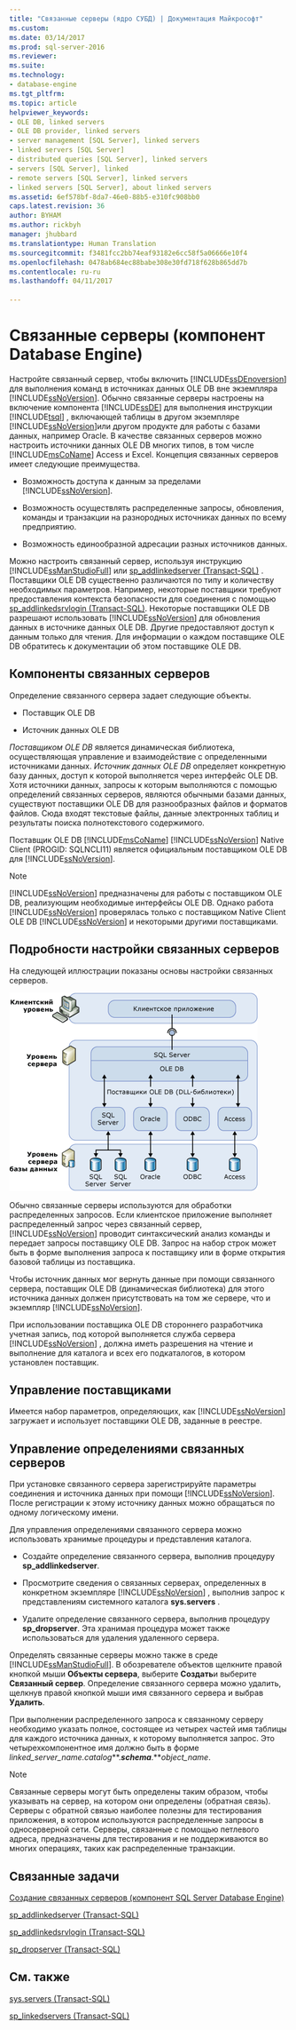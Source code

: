 ```yaml
---
title: "Связанные серверы (ядро СУБД) | Документация Майкрософт"
ms.custom: 
ms.date: 03/14/2017
ms.prod: sql-server-2016
ms.reviewer: 
ms.suite: 
ms.technology:
- database-engine
ms.tgt_pltfrm: 
ms.topic: article
helpviewer_keywords:
- OLE DB, linked servers
- OLE DB provider, linked servers
- server management [SQL Server], linked servers
- linked servers [SQL Server]
- distributed queries [SQL Server], linked servers
- servers [SQL Server], linked
- remote servers [SQL Server], linked servers
- linked servers [SQL Server], about linked servers
ms.assetid: 6ef578bf-8da7-46e0-88b5-e310fc908bb0
caps.latest.revision: 36
author: BYHAM
ms.author: rickbyh
manager: jhubbard
ms.translationtype: Human Translation
ms.sourcegitcommit: f3481fcc2bb74eaf93182e6cc58f5a06666e10f4
ms.openlocfilehash: 0478ab684ec88babe308e30fd718f628b865dd7b
ms.contentlocale: ru-ru
ms.lasthandoff: 04/11/2017

---
```

# <a name="linked-servers-database-engine"></a>Связанные серверы (компонент Database Engine)
  Настройте связанный сервер, чтобы включить [!INCLUDE[ssDEnoversion](../../includes/ssdenoversion-md.md)] для выполнения команд в источниках данных OLE DB вне экземпляра [!INCLUDE[ssNoVersion](../../includes/ssnoversion-md.md)]. Обычно связанные серверы настроены на включение компонента [!INCLUDE[ssDE](../../includes/ssde-md.md)] для выполнения инструкции [!INCLUDE[tsql](../../includes/tsql-md.md)] , включающей таблицы в другом экземпляре [!INCLUDE[ssNoVersion](../../includes/ssnoversion-md.md)]или другом продукте для работы с базами данных, например Oracle. В качестве связанных серверов можно настроить источники данных OLE DB многих типов, в том числе [!INCLUDE[msCoName](../../includes/msconame-md.md)] Access и Excel. Концепция связанных серверов имеет следующие преимущества.  
  
-   Возможность доступа к данным за пределами [!INCLUDE[ssNoVersion](../../includes/ssnoversion-md.md)].  
  
-   Возможность осуществлять распределенные запросы, обновления, команды и транзакции на разнородных источниках данных по всему предприятию.  
  
-   Возможность единообразной адресации разных источников данных.  
  
 Можно настроить связанный сервер, используя инструкцию [!INCLUDE[ssManStudioFull](../../includes/ssmanstudiofull-md.md)] или [sp_addlinkedserver (Transact-SQL)](../../relational-databases/system-stored-procedures/sp-addlinkedserver-transact-sql.md) . Поставщики OLE DB существенно различаются по типу и количеству необходимых параметров. Например, некоторые поставщики требуют предоставления контекста безопасности для соединения с помощью [sp_addlinkedsrvlogin (Transact-SQL)](../../relational-databases/system-stored-procedures/sp-addlinkedsrvlogin-transact-sql.md). Некоторые поставщики OLE DB разрешают использовать [!INCLUDE[ssNoVersion](../../includes/ssnoversion-md.md)] для обновления данных в источнике данных OLE DB. Другие предоставляют доступ к данным только для чтения. Для информации о каждом поставщике OLE DB обратитесь к документации об этом поставщике OLE DB.  
  
## <a name="linked-server-components"></a>Компоненты связанных серверов  
 Определение связанного сервера задает следующие объекты.  
  
-   Поставщик OLE DB  
  
-   Источник данных OLE DB  
  
 *Поставщиком OLE DB* является динамическая библиотека, осуществляющая управление и взаимодействие с определенными источниками данных. *Источник данных OLE DB* определяет конкретную базу данных, доступ к которой выполняется через интерфейс OLE DB. Хотя источники данных, запросы к которым выполняются с помощью определений связанных серверов, являются обычными базами данных, существуют поставщики OLE DB для разнообразных файлов и форматов файлов. Сюда входят текстовые файлы, данные электронных таблиц и результаты поиска полнотекстового содержимого.  
  
 Поставщик OLE DB [!INCLUDE[msCoName](../../includes/msconame-md.md)] [!INCLUDE[ssNoVersion](../../includes/ssnoversion-md.md)] Native Client (PROGID: SQLNCLI11) является официальным поставщиком OLE DB для [!INCLUDE[ssNoVersion](../../includes/ssnoversion-md.md)].  
  
> [!NOTE]  
>  [!INCLUDE[ssNoVersion](../../includes/ssnoversion-md.md)] предназначены для работы с поставщиком OLE DB, реализующим необходимые интерфейсы OLE DB. Однако работа [!INCLUDE[ssNoVersion](../../includes/ssnoversion-md.md)] проверялась только с поставщиком Native Client OLE DB [!INCLUDE[ssNoVersion](../../includes/ssnoversion-md.md)] и некоторыми другими поставщиками.  
  
## <a name="linked-server-details"></a>Подробности настройки связанных серверов  
 На следующей иллюстрации показаны основы настройки связанных серверов.  
  
 ![Уровень клиента, уровень сервера и уровень сервера баз данных](../../relational-databases/linked-servers/media/lsvr.gif "Уровень клиента, уровень сервера и уровень сервера баз данных")  
  
 Обычно связанные серверы используются для обработки распределенных запросов. Если клиентское приложение выполняет распределенный запрос через связанный сервер, [!INCLUDE[ssNoVersion](../../includes/ssnoversion-md.md)] проводит синтаксический анализ команды и передает запросы поставщику OLE DB. Запрос на набор строк может быть в форме выполнения запроса к поставщику или в форме открытия базовой таблицы из поставщика.  
  
 Чтобы источник данных мог вернуть данные при помощи связанного сервера, поставщик OLE DB (динамическая библиотека) для этого источника данных должен присутствовать на том же сервере, что и экземпляр [!INCLUDE[ssNoVersion](../../includes/ssnoversion-md.md)].  
  
 При использовании поставщика OLE DB стороннего разработчика учетная запись, под которой выполняется служба сервера [!INCLUDE[ssNoVersion](../../includes/ssnoversion-md.md)] , должна иметь разрешения на чтение и выполнение для каталога и всех его подкаталогов, в котором установлен поставщик.  
  
## <a name="managing-providers"></a>Управление поставщиками  
 Имеется набор параметров, определяющих, как [!INCLUDE[ssNoVersion](../../includes/ssnoversion-md.md)] загружает и использует поставщики OLE DB, заданные в реестре.  
  
## <a name="managing-linked-server-definitions"></a>Управление определениями связанных серверов  
 При установке связанного сервера зарегистрируйте параметры соединения и источника данных при помощи [!INCLUDE[ssNoVersion](../../includes/ssnoversion-md.md)]. После регистрации к этому источнику данных можно обращаться по одному логическому имени.  
  
 Для управления определениями связанного сервера можно использовать хранимые процедуры и представления каталога.  
  
-   Создайте определение связанного сервера, выполнив процедуру **sp_addlinkedserver**.  
  
-   Просмотрите сведения о связанных серверах, определенных в конкретном экземпляре [!INCLUDE[ssNoVersion](../../includes/ssnoversion-md.md)] , выполнив запрос к представлениям системного каталога **sys.servers** .  
  
-   Удалите определение связанного сервера, выполнив процедуру **sp_dropserver**. Эта хранимая процедура может также использоваться для удаления удаленного сервера.  
  
 Определять связанные серверы можно также в среде [!INCLUDE[ssManStudioFull](../../includes/ssmanstudiofull-md.md)]. В обозревателе объектов щелкните правой кнопкой мыши **Объекты сервера**, выберите **Создать**и выберите **Связанный сервер**. Определение связанного сервера можно удалить, щелкнув правой кнопкой мыши имя связанного сервера и выбрав **Удалить**.  
  
 При выполнении распределенного запроса к связанному серверу необходимо указать полное, состоящее из четырех частей имя таблицы для каждого источника данных, к которому выполняется запрос. Это четырехкомпонентное имя должно быть в форме *linked_server_name.catalog***.***schema***.***object_name*.  
  
> [!NOTE]  
>  Связанные серверы могут быть определены таким образом, чтобы указывать на сервер, на котором они определены (обратная связь). Серверы с обратной связью наиболее полезны для тестирования приложения, в котором используются распределенные запросы в односерверной сети. Серверы, связанные с помощью петлевого адреса, предназначены для тестирования и не поддерживаются во многих операциях, таких как распределенные транзакции.  
  
## <a name="related-tasks"></a>Связанные задачи  
 [Создание связанных серверов (компонент SQL Server Database Engine)](../../relational-databases/linked-servers/create-linked-servers-sql-server-database-engine.md)  
  
 [sp_addlinkedserver (Transact-SQL)](../../relational-databases/system-stored-procedures/sp-addlinkedserver-transact-sql.md)  
  
 [sp_addlinkedsrvlogin (Transact-SQL)](../../relational-databases/system-stored-procedures/sp-addlinkedsrvlogin-transact-sql.md)  
  
 [sp_dropserver (Transact-SQL)](../../relational-databases/system-stored-procedures/sp-dropserver-transact-sql.md)  
  
## <a name="related-content"></a>См. также  
 [sys.servers (Transact-SQL)](../../relational-databases/system-catalog-views/sys-servers-transact-sql.md)  
  
 [sp_linkedservers (Transact-SQL)](../../relational-databases/system-stored-procedures/sp-linkedservers-transact-sql.md)  
  
  
